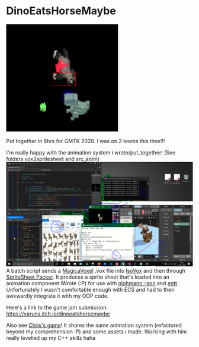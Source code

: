 # DinoEatsHorseMaybe
![gamescreenshot](https://github.com/iWrote/DinoEatsHorseMaybe/blob/master/devLogsYay/screenCrop.png)

Put together in 8hrs for GMTK 2020. I was on 2 teams this time!!!


I'm really happy with the animation system i wrote/put_together! (See folders vox2spritesheet and src_anim)
![vox2spritesheet](https://github.com/iWrote/DinoEatsHorseMaybe/blob/master/devLogsYay/makingVox2Spritesheet.PNG)
A batch script sends a [MagicaVoxel](https://ephtracy.github.io/) .vox file into [IsoVox](https://github.com/tommyettinger/IsoVoxel) and then through [SpriteSheet Packer](https://amakaseev.github.io/sprite-sheet-packer/).
It produces a sprite sheet that's loaded into an animation component iWrote (:P) for use with [nlohmann::json](https://github.com/nlohmann/json) and [entt](https://github.com/skypjack/entt).
Unfortunately I wasn't comfortable enough with ECS and had to then awkwardly integrate it with my OOP code.

Here's a link to the game jam submission: https://varuns.itch.io/dinoeatshorsemaybe

Also see [Chris's game](https://christophergreeley.itch.io/strategy-goo)! It shares the same animation system (refactored beyond my comprehension :P) and some assets i made. Working with him really levelled up my C++ skillz haha
